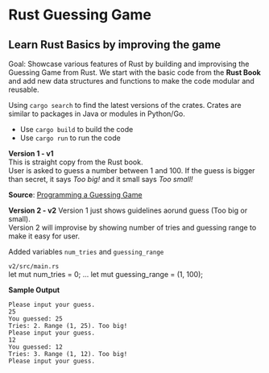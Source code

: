 # Rust Guessing Game 
## Learn Rust Basics by improving the game

Goal: Showcase various features of Rust by building and improvising the Guessing Game from Rust.
We start with the basic code from the **Rust Book** and add new data structures and functions to make the code modular and reusable.

Using `cargo search` to find the latest versions of the crates.
Crates are similar to packages in Java or modules in Python/Go.

* Use `cargo build` to build the code
* Use `cargo run` to run the code

**Version 1 - v1**  
This is straight copy from the Rust book.  
User is asked to guess a number between 1 and 100.
If the guess is bigger than secret, it says _Too big!_ and it small says _Too small!_

**Source**: [Programming a Guessing Game](https://doc.rust-lang.org/book/ch02-00-guessing-game-tutorial.html)

**Version 2 - v2**
Version 1 just shows guidelines aorund guess (Too big or small).  
Version 2 will improvise by showing number of tries and guessing range to make it easy for user.

Added variables `num_tries` and `guessing_range`

`v2/src/main.rs`  
    let mut num_tries = 0;
    ...
    let mut guessing_range = (1, 100);

**Sample Output**
```
Please input your guess.
25
You guessed: 25
Tries: 2. Range (1, 25). Too big!
Please input your guess.
12
You guessed: 12
Tries: 3. Range (1, 12). Too big!
Please input your guess.
```